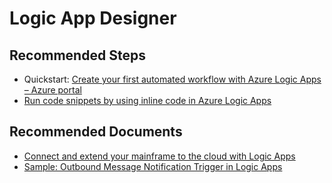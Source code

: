 <properties
	pageTitle="Logic App Designer"
	description="Logic App Designer"
	service=""
	resource=""
	authors="genlin"
	ms.author="mquian"
	displayOrder=""
	selfHelpType="generic"
	supportTopicIds="32677634"
	resourceTags=""
	productPesIds="15791"
	cloudEnvironments="public, Fairfax, usnat, ussec"
	articleId="f7517214-4001-48f3-9ce4-3f84fb92275e"
	ownershipId="Compute_LogicApps"
/>

# Logic App Designer

## **Recommended Steps**

- Quickstart: [Create your first automated workflow with Azure Logic Apps – Azure portal](https://docs.microsoft.com/azure/logic-apps/quickstart-create-first-logic-app-workflow)
- [Run code snippets by using inline code in Azure Logic Apps](https://docs.microsoft.com/azure/logic-apps/logic-apps-add-run-inline-code)

## **Recommended Documents**

- [Connect and extend your mainframe to the cloud with Logic Apps](https://channel9.msdn.com/Shows/Azure-Friday/Connect-and-extend-your-mainframe-to-the-cloud-with-Logic-Apps)
- [Sample: Outbound Message Notification Trigger in Logic Apps](https://channel9.msdn.com/Blogs/Microsoft-Integration/Salesforce-Outbound-Message-Notification-Trigger-in-Logic-Apps)